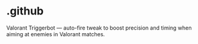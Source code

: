 # .github
Valorant Triggerbot — auto-fire tweak to boost precision and timing when aiming at enemies in Valorant matches.
